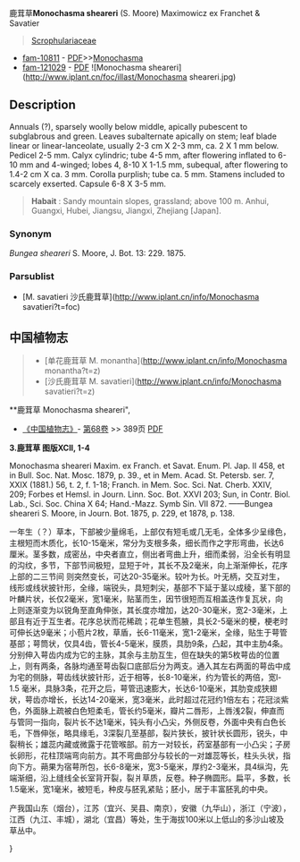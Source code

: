 鹿茸草**Monochasma sheareri** (S. Moore) Maximowicz ex Franchet & Savatier

> [Scrophulariaceae](http://www.iplant.cn/info/Scrophulariaceae?t=foc)
* [fam-10811](http://www.iplant.cn/foc/fam/10811) - [PDF](http://www.iplant.cn/foc/pdf/Scrophulariaceae.pdf)>>[Monochasma](http://www.iplant.cn/info/Monochasma?t=foc)
* [fam-121029](http://www.iplant.cn/foc/fam/121029) - [PDF](http://www.iplant.cn/foc/pdf/Monochasma.pdf)
![Monochasma sheareri](http://www.iplant.cn/foc/illast/Monochasma sheareri.jpg)

## Description

Annuals (?), sparsely woolly below middle, apically pubescent to subglabrous and green. Leaves subalternate apically on stem; leaf blade linear or linear-lanceolate, usually 2-3 cm X 2-3 mm, ca. 2 X 1 mm below. Pedicel 2-5 mm. Calyx cylindric; tube 4-5 mm, after flowering inflated to 6-10 mm and 4-winged; lobes 4, 8-10 X 1-1.5 mm, subequal, after flowering to 1.4-2 cm X ca. 3 mm. Corolla purplish; tube ca. 5 mm. Stamens included to scarcely exserted. Capsule 6-8 X 3-5 mm.


> **Habait** : 
> Sandy mountain slopes, grassland; above 100 m. Anhui, Guangxi, Hubei, Jiangsu, Jiangxi, Zhejiang [Japan].

### Synonym
*Bungea sheareri* S. Moore, J. Bot. 13: 229. 1875.



### Parsublist

* [M.  savatieri  沙氏鹿茸草](http://www.iplant.cn/info/Monochasma savatieri?t=foc)

## 中国植物志

> * [单花鹿茸草  M.  monantha](http://www.iplant.cn/info/Monochasma monantha?t=z)
> * [沙氏鹿茸草  M.  savatieri](http://www.iplant.cn/info/Monochasma savatieri?t=z)


**鹿茸草 Monochasma sheareri",


* [《中国植物志》](http://www.iplant.cn/frps)- [第68卷](http://www.iplant.cn/frps/vol/68) >> 389页 [PDF](http://www.iplant.cn/frps/pdf/68/389.PDF)

**3.鹿茸草 图版XCII, 1-4**

Monochasma sheareri Maxim. ex Franch. et Savat. Enum. Pl. Jap. II 458, et in Bull. Soc. Nat. Mosc. 1879, p. 39., et in Mem. Acad. St. Petersb. ser. 7, XXIX (1881.) 56, t. 2, f. 1-18; Franch. in Mem. Soc. Sci. Nat. Cherb. XXIV, 209; Forbes et Hemsl. in Journ. Linn. Soc. Bot. XXVI 203; Sun, in Contr. Biol. Lab., Sci. Soc. China X 64; Hand.-Mazz. Symb Sin. VII 872. ——Bungea sheareri S. Moore, in Journ. Bot. 1875, p. 229, et 1878, p. 138.

一年生（？）草本，下部被少量绵毛，上部仅有短毛或几无毛，全体多少呈缘色，主根短而木质化，长10-15毫米，常分为支根多条，细长而作之字形弯曲，长达6厘米。茎多数，成密丛，中央者直立，侧出者弯曲上升，细而柔弱，沿全长有明显的沟纹，多节，下部节间极短，显短于叶，其长不及2毫米，向上渐渐伸长，花序上部的二三节间 则突然变长，可达20-35毫米。较叶为长。叶无柄，交互对生，线形或线状披针形，全缘，端锐头，具短刺尖，基部不下延于茎以成稜，茎下部的叶麟片状，长仅2毫米，宽1毫米，贴茎而生，因节很短而互相盖迭作复瓦状，向上则逐渐变为以锐角至直角伸张，其长度亦增加，达20-30毫米，宽2-3毫米，上部且有近于互生者。花序总状而花稀疏；花单生苞腋，具长2-5毫米的梗，梗老时可伸长达9毫米；小苞片2枚，草盾，长6-11毫米，宽1-2毫米，全缘，贴生于萼管基部；萼筒状，仅具4齿，管长4-5毫米，膜质，具肋9条，凸起，其中主肋4条。分别伸入萼齿内成为它的主脉，其余与主肋互生，但在缺失的第5枚萼齿的位置上，则有两条，各脉均通至萼齿裂口底部后分为两支。通入其左右两面的萼齿中成为宅的侧脉，萼齿线状披针形，近于相等，长8-10毫米，约为管长的两倍，宽l-1.5 毫米，具脉3条，花开之后，萼管迅速膨大，长达6-10毫米，其肋变成狭翅状，萼齿亦增长，长达14-20毫米，宽3毫米，此时超过花冠约1倍左右；花冠淡紫色，外面脉上疏被白色短柔毛，管长约5毫米，瓣片二唇形，上唇浅2裂，伸直而与管同一指向，裂片长不达1毫米，钝头有小凸尖，外侧反卷，外面中央有白色长毛，下唇伸张，略具缘毛，3深裂几至基部，裂片狭长，披针状长圆形，锐头，中裂稍长；雄蕊内藏或微露于花管喉部。前方一对较长，药室基部有一小凸尖；子房长卵形，花柱顶端弯向前方。其不弯曲部分与较长的一对雄蕊等长，柱头头状，指向下方。蒴果为宿萼所包，长6-8毫米，宽3-5毫米，厚约2-3毫米，具4纵沟，先端渐细，沿上缝线全长室背开裂，裂爿草质，反卷。种子椭圆形。扁平，多数，长1.5毫米，宽1毫米，被短毛，种皮与胚乳紧贴；胚小，居于丰富胚乳的中央。

产我国山东（烟台），江苏（宜兴、吴县、南京），安徽（九华山），浙江（宁波），江西（九江、丰城），湖北（宜昌）等处，生于海拔100米以上低山的多沙山坡及草丛中。



}